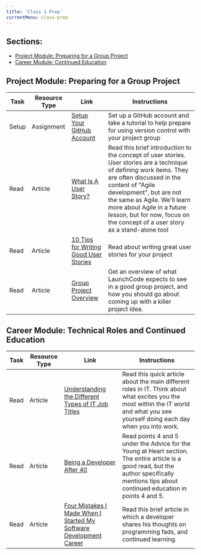 ```yaml
---
title: 'Class 1 Prep'
currentMenu: class-prep
---
```

## Sections:

- [Project Module: Preparing for a Group Project](#project-module-preparing-for-a-group-project)
- [Career Module: Continued Education](#career-module-continued-education)

## Project Module: Preparing for a Group Project

Task | Resource Type | Link | Instructions
----|---------------|------|-------------|
Setup | Assignment | [Setup Your GitHub Account](../../assignments/setup/) | Set up a GitHub account and take a tutorial to help prepare for using version control with your project group
Read | Article | [What Is A User Story?](https://www.leadingagile.com/2012/07/user-story/) | Read this brief introduction to the concept of user stories. User stories are a technique of defining work items. They are often discussed in the content of "Agile development", but are not the same as Agile. We'll learn more about Agile in a future lesson, but for now, focus on the concept of a user story as a stand-alone tool
Read | Article | [10 Tips for Writing Good User Stories](http://www.romanpichler.com/blog/10-tips-writing-good-user-stories/) | Read about writing great user stories for your project
Read | Article | [Group Project Overview](../../articles/capstone-overview/) | Get an overview of what LaunchCode expects to see in a good group project, and how you should go about coming up with a killer project idea.


## Career Module: Technical Roles and Continued Education

Task | Resource Type | Link | Instructions
----|---------------|------|-------------|
Read | Article | [Understanding the Different Types of IT Job Titles](http://www.inteqna.com/blog/understanding-the-different-types-of-it-job-titles-0) | Read this quick article about the main different roles in IT. Think about what excites you the most within the IT world and what you see yourself doing each day when you into work.
Read | Article | [Being a Developer After 40](https://medium.freecodecamp.org/being-a-developer-after-40-3c5dd112210c) | Read points 4 and 5 under the Advice for the Young at Heart section. The entire article is a good read, but the author specifically mentions tips about continued education in points 4 and 5.
Read | Article | [Four Mistakes I Made When I Started My Software Development Career](https://simpleprogrammer.com/2013/08/19/software-development-career/) | Read this brief article in which a developer shares his thoughts on programming fads, and continued learning.
